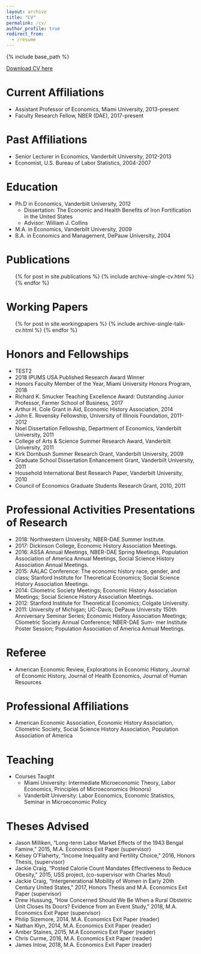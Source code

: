 ```yaml
---
layout: archive
title: "CV"
permalink: /cv/
author_profile: true
redirect_from:
  - /resume
---
```


{% include base_path %}

[Download CV here](http://niemesgt.github.io/files/Niemesh_CV.pdf)


Current Affiliations
======
* Assistant Professor of Economics, Miami University, 2013-present
* Faculty Research Fellow, NBER (DAE), 2017-present
  
Past Affiliations
======
* Senior Lecturer in Economics, Vanderbilt University, 2012-2013
* Economist, U.S. Bureau of Labor Statistics, 2004-2007

Education
======
* Ph.D in Economics, Vanderbilt University, 2012
	* Dissertation: The Economic and Health Benefits of Iron Fortification in the United States
	* Advisor: William J. Collins
* M.A. in Economics, Vanderbilt University, 2009
* B.A. in Economics and Management, DePauw University, 2004

Publications
======
  <ul>{% for post in site.publications %}
    {% include archive-single-cv.html %}
  {% endfor %}</ul>
  
Working Papers
======
  <ul>{% for post in site.workingpapers %}
    {% include archive-single-talk-cv.html %}
  {% endfor %}</ul>
  
Honors and Fellowships
======
* TEST2
* 2018 IPUMS USA Published Research Award Winner
* Honors Faculty Member of the Year, Miami University Honors Program, 2018
* Richard K. Smucker Teaching Excellence Award: Outstanding Junior Professor, Farmer School of Business, 2017
* Arthur H. Cole Grant in Aid, Economic History Association, 2014
* John E. Rovensky Fellowship, University of Illinois Foundation, 2011-2012
* Noel Dissertation Fellowship, Department of Economics, Vanderbilt University, 2011 
* College of Arts & Science Summer Research Award, Vanderbilt University, 2011
* Kirk Dornbush Summer Research Grant, Vanderbilt University, 2009 
* Graduate School Dissertation Enhancement Grant, Vanderbilt University, 2011
* Household International Best Research Paper, Vanderbilt University, 2010
* Council of Economics Graduate Students Research Grant, 2010, 2011

Professional Activities Presentations of Research
======
* 2018: Northwestern University, NBER-DAE Summer Institute. 
* 2017: Dickinson College, Economic History Association Meetings.
* 2016: ASSA Annual Meetings, NBER-DAE Spring Meetings, Population Association of America Annual Meetings, Social Science History Association Annual Meetings.
* 2015: AALAC Conference: The economic history race, gender, and class; Stanford Institute for Theoretical Economics; Social Science History Association Meetings.
* 2014: Cliometric Society Meetings; Economic History Association Meetings; Social Science History Association Meetings.
* 2012: Stanford Institute for Theoretical Economics; Colgate University.
* 2011: University of Michigan; UC-Davis; DePauw University 150th Anniversary Seminar Series; Economic History Association Meetings; Cliometric Society Annual Conference; NBER-DAE Sum- mer Institute Poster Session; Population Association of America Annual Meetings.

Referee
======
* American Economic Review, Explorations in Economic History, Journal of Economic History, Journal of Health Economics, Journal of Human Resources

Professional Affiliations
=======
* American Economic Association, Economic History Association, Cliometric Society, Social Science History Association, Population Association of America

Teaching 
=======
* Courses Taught
	* Miami University: Intermediate Microeconomic Theory, Labor Economics, Principles of Microeconomics (Honors)
	* Vanderbilt University: Labor Economics, Economic Statistics, Seminar in Microeconomic Policy 
	
Theses Advised
=======
* Jason Milliken, “Long-term Labor Market Effects of the 1943 Bengal Famine," 2015, M.A. Economics Exit Paper (supervisor)
* Kelsey O’Flaherty, “Income Inequality and Fertility Choice," 2016, Honors Thesis, (supervisor)
* Jackie Craig, “Posted Calorie Count Mandates Effectiveness to Reduce Obesity," 2015, USS project, (co-supervisor with Charles Moul)
* Jackie Craig, “Intergenerational Mobility of Women in Early 20th Century United States," 2017, Honors Thesis and M.A. Economics Exit Paper (supervisor)
* Drew Hussung, “How Concerned Should We Be When a Rural Obstetric Unit Closes Its Doors? Evidence from an Event Study,” 2018, M.A. Economics Exit Paper (supervisor)
* Philip Sizemore, 2014, M.A. Economics Exit Paper (reader) 
* Nathan Klyn, 2014, M.A. Economics Exit Paper (reader) 
* Amber Staines, 2015, M.A Economics Exit Paper (reader) 
* Chris Curme, 2016, M.A. Economics Exit Paper (reader) 
* James Inlow, 2018, M.A. Economics Exit Paper (reader)